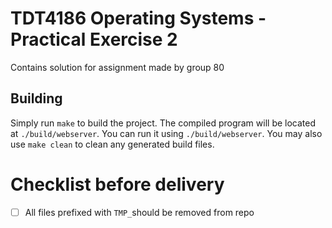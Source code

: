 # TDT4186 Operating Systems - Practical Exercise 2

Contains solution for assignment made by group 80

## Building

Simply run `make` to build the project. The compiled program will be located at `./build/webserver`. You can run it using `./build/webserver`. You may also use `make clean` to clean any generated build files.

# Checklist before delivery
- [ ] All files prefixed with ```TMP_```should be removed from repo
